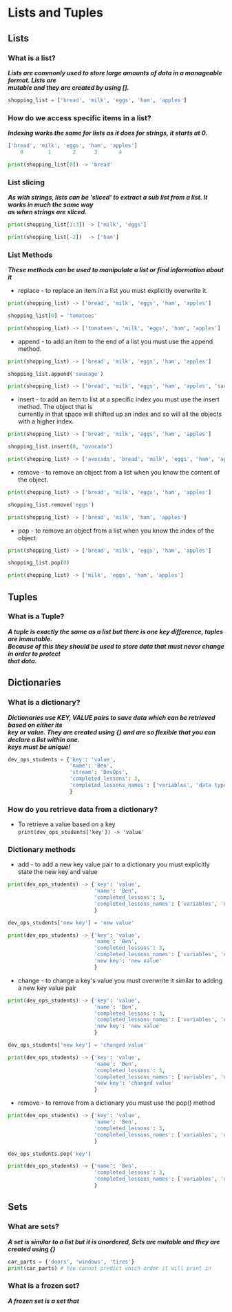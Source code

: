 # Lists and Tuples  

## Lists
### What is a list?  
  ***Lists are commonly used to store large amounts of data in a manageable format. Lists are***  
  ***mutable and they are created by using [].***  
```python
shopping_list = ['bread', 'milk', 'eggs', 'ham', 'apples']
```  

### How do we access specific items in a list?  
  ***Indexing works the same for lists as it does for strings, it starts at 0.***  
```python
['bread', 'milk', 'eggs', 'ham', 'apples']
    0        1       2      3       4

print(shopping_list[0]) -> 'bread'
```  
### List slicing  
  ***As with strings, lists can be 'sliced' to extract a sub list from a list. It works in much the same way***  
  ***as when strings are sliced.***  
```python
print(shopping_list[1:3]) -> ['milk', 'eggs']

print(shopping_list[-2])  -> ['ham']
```  
   
### List Methods  
  ***These methods can be used to manipulate a list or find information about it***  
* replace - to replace an item in a list you must explicitly overwrite it.  
```python
print(shopping_list) -> ['bread', 'milk', 'eggs', 'ham', 'apples']

shopping_list[0] = 'tomatoes'

print(shopping_list) -> ['tomatoes', 'milk', 'eggs', 'ham', 'apples']
```  
* append - to add an item to the end of a list you must use the append method.  
```python
print(shopping_list) -> ['bread', 'milk', 'eggs', 'ham', 'apples']

shopping_list.append('sausage')

print(shopping_list) -> ['bread', 'milk', 'eggs', 'ham', 'apples', 'sausage']
```  
* insert - to add an item to list at a specific index you must use the insert method. The object that is  
currently in that space will shifted up an index and so will all the objects with a higher index.  
```python
print(shopping_list) -> ['bread', 'milk', 'eggs', 'ham', 'apples']

shopping_list.insert(0, "avocado")

print(shopping_list) -> ['avocado', 'bread', 'milk', 'eggs', 'ham', 'apples']
```
* remove - to remove an object from a list when you know the content of the object.  
```python
print(shopping_list) -> ['bread', 'milk', 'eggs', 'ham', 'apples']

shopping_list.remove('eggs')

print(shopping_list) -> ['bread', 'milk', 'ham', 'apples']
```  
* pop - to remove an object from a list when you know the index of the object.  
```python
print(shopping_list) -> ['bread', 'milk', 'eggs', 'ham', 'apples']

shopping_list.pop(0)

print(shopping_list) -> ['milk', 'eggs', 'ham', 'apples']
```  

## Tuples  
### What is a Tuple?  
  ***A tuple is exactly the same as a list but there is one key difference, tuples are immutable.***  
  ***Because of this they should be used to store data that must never change in order to protect***  
  ***that data.***  
  
## Dictionaries  
### What is a dictionary?  
  ***Dictionaries use KEY, VALUE pairs to save data which can be retrieved based on either its***  
  ***key or value. They are created using {} and are so flexible that you can declare a list within one.***  
  ***keys must be unique!***
```python
dev_ops_students = {'key': 'value',
                    'name': 'Ben',
                    'stream': 'DevOps',
                    'completed_lessons': 3,
                    'completed_lessons_names': ['variables', 'data types', 'collections']  # This is a list declared as a value
                    }
```  
### How do you retrieve data from a dictionary?  
* To retrieve a value based on a key   
  `print(dev_ops_students['key']) -> 'value'`  
  
### Dictionary methods  
* add - to add a new key value pair to a dictionary you must explicitly state the new key and value
```python
print(dev_ops_students) -> {'key': 'value',
                            'name': 'Ben',
                            'completed_lessons': 3,
                            'completed_lessons_names': ['variables', 'data types', 'collections']
                            }

dev_ops_students['new key'] = 'new value'

print(dev_ops_students) -> {'key': 'value', 
                            'name': 'Ben', 
                            'completed_lessons': 3, 
                            'completed_lessons_names': ['variables', 'data types', 'collections'], 
                            'new key': 'new value'
                            }
```
* change - to change a key's value you must overwrite it similar to adding a new key value pair
```python
print(dev_ops_students) -> {'key': 'value', 
                            'name': 'Ben', 
                            'completed_lessons': 3, 
                            'completed_lessons_names': ['variables', 'data types', 'collections'], 
                            'new key': 'new value'
                            }

dev_ops_students['new key'] = 'changed value'

print(dev_ops_students) -> {'key': 'value', 
                            'name': 'Ben', 
                            'completed_lessons': 3, 
                            'completed_lessons_names': ['variables', 'data types', 'collections'], 
                            'new key': 'changed value'
                            }
```
* remove - to remove from a dictionary you must use the pop() method  
```python
print(dev_ops_students) -> {'key': 'value',
                            'name': 'Ben',
                            'completed_lessons': 3,
                            'completed_lessons_names': ['variables', 'data types', 'collections']
                            }

dev_ops_students.pop('key')

print(dev_ops_students) -> {'name': 'Ben',
                            'completed_lessons': 3,
                            'completed_lessons_names': ['variables', 'data types', 'collections']
                            }
```  

## Sets  
### What are sets?  
  ***A set is similar to a list but it is unordered, Sets are mutable and they are created using {}***  
```python
car_parts = {'doors', 'windows', 'tires'}
print(car_parts) # You cannot predict which order it will print in
```  

### What is a frozen set?  
  ***A frozen set is a set that***
